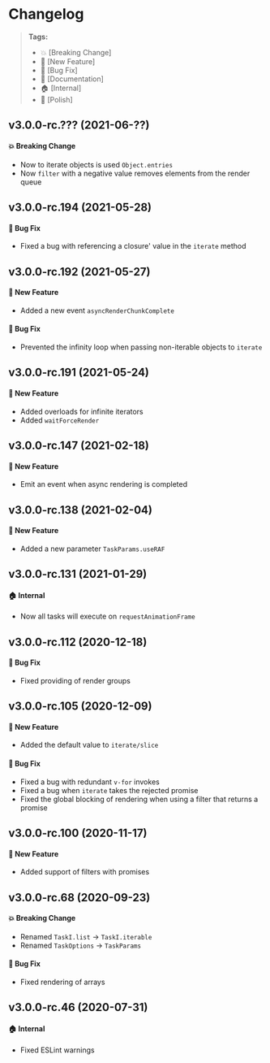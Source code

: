 Changelog
=========

> **Tags:**
> - :boom:       [Breaking Change]
> - :rocket:     [New Feature]
> - :bug:        [Bug Fix]
> - :memo:       [Documentation]
> - :house:      [Internal]
> - :nail_care:  [Polish]

## v3.0.0-rc.??? (2021-06-??)

#### :boom: Breaking Change

* Now to iterate objects is used `Object.entries`
* Now `filter` with a negative value removes elements from the render queue

## v3.0.0-rc.194 (2021-05-28)

#### :bug: Bug Fix

* Fixed a bug with referencing a closure' value in the `iterate` method

## v3.0.0-rc.192 (2021-05-27)

#### :rocket: New Feature

* Added a new event `asyncRenderChunkComplete`

#### :bug: Bug Fix

* Prevented the infinity loop when passing non-iterable objects to `iterate`

## v3.0.0-rc.191 (2021-05-24)

#### :rocket: New Feature

* Added overloads for infinite iterators
* Added `waitForceRender`

## v3.0.0-rc.147 (2021-02-18)

#### :rocket: New Feature

* Emit an event when async rendering is completed

## v3.0.0-rc.138 (2021-02-04)

#### :rocket: New Feature

* Added a new parameter `TaskParams.useRAF`

## v3.0.0-rc.131 (2021-01-29)

#### :house: Internal

* Now all tasks will execute on `requestAnimationFrame`

## v3.0.0-rc.112 (2020-12-18)

#### :bug: Bug Fix

* Fixed providing of render groups

## v3.0.0-rc.105 (2020-12-09)

#### :rocket: New Feature

* Added the default value to `iterate/slice`

#### :bug: Bug Fix

* Fixed a bug with redundant `v-for` invokes
* Fixed a bug when `iterate` takes the rejected promise
* Fixed the global blocking of rendering when using a filter that returns a promise

## v3.0.0-rc.100 (2020-11-17)

#### :rocket: New Feature

* Added support of filters with promises

## v3.0.0-rc.68 (2020-09-23)

#### :boom: Breaking Change

* Renamed `TaskI.list` -> `TaskI.iterable`
* Renamed `TaskOptions` -> `TaskParams`

#### :bug: Bug Fix

* Fixed rendering of arrays

## v3.0.0-rc.46 (2020-07-31)

#### :house: Internal

* Fixed ESLint warnings
